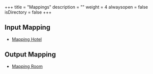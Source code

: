 +++
title = "Mappings"
description = ""
weight = 4
alwaysopen = false
isDirectory = false
+++

## Input Mapping
* [Mapping Hotel](https://github.com/travelgateX)

## Output Mapping
* [Mapping Room](https://github.com/travelgateX)
